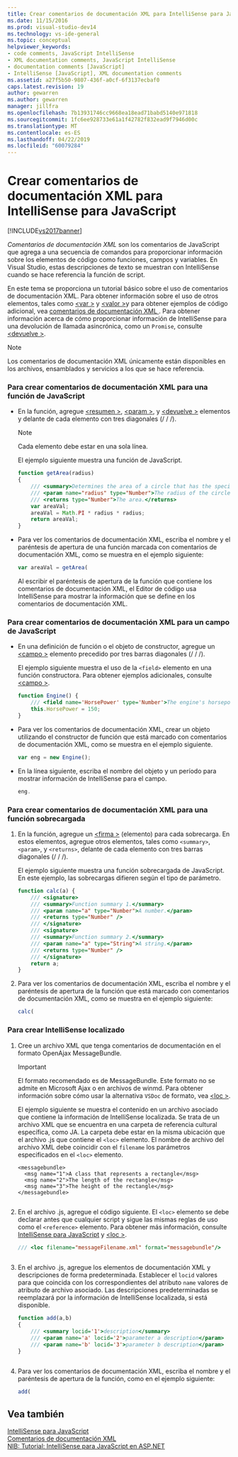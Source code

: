 ```yaml
---
title: Crear comentarios de documentación XML para IntelliSense para JavaScript | Microsoft Docs
ms.date: 11/15/2016
ms.prod: visual-studio-dev14
ms.technology: vs-ide-general
ms.topic: conceptual
helpviewer_keywords:
- code comments, JavaScript IntelliSense
- XML documentation comments, JavaScript IntelliSense
- documentation comments [JavaScript]
- IntelliSense [JavaScript], XML documentation comments
ms.assetid: a27f5b50-9807-436f-a0cf-6f3137ecbaf0
caps.latest.revision: 19
author: gewarren
ms.author: gewarren
manager: jillfra
ms.openlocfilehash: 7b13931746cc9668ea18ead71babd5140e971818
ms.sourcegitcommit: 1fc6ee928733e61a1f42782f832ead9f7946d00c
ms.translationtype: MT
ms.contentlocale: es-ES
ms.lasthandoff: 04/22/2019
ms.locfileid: "60079284"
---
```

# <a name="create-xml-documentation-comments-for-javascript-intellisense"></a>Crear comentarios de documentación XML para IntelliSense para JavaScript
[!INCLUDE[vs2017banner](../includes/vs2017banner.md)]

*Comentarios de documentación XML* son los comentarios de JavaScript que agrega a una secuencia de comandos para proporcionar información sobre los elementos de código como funciones, campos y variables. En Visual Studio, estas descripciones de texto se muestran con IntelliSense cuando se hace referencia la función de script.  
  
 En este tema se proporciona un tutorial básico sobre el uso de comentarios de documentación XML. Para obtener información sobre el uso de otros elementos, tales como [ \<var >](../ide/var-javascript.md) y [ \<valor >](../ide/value-javascript.md)y para obtener ejemplos de código adicional, vea [comentarios de documentación XML ](../ide/xml-documentation-comments-javascript.md). Para obtener información acerca de cómo proporcionar información de IntelliSense para una devolución de llamada asincrónica, como un `Promise`, consulte [ \<devuelve >](../ide/returns-javascript.md).  
  
> [!NOTE]
>  Los comentarios de documentación XML únicamente están disponibles en los archivos, ensamblados y servicios a los que se hace referencia.  
  
### <a name="to-create-xml-documentation-comments-for-a-javascript-function"></a>Para crear comentarios de documentación XML para una función de JavaScript  
  
- En la función, agregue [ \<resumen >](../ide/summary-javascript.md), [ \<param >](../ide/param-javascript.md), y [ \<devuelve >](../ide/returns-javascript.md) elementos y delante de cada elemento con tres diagonales (/ / /).  
  
    > [!NOTE]
    >  Cada elemento debe estar en una sola línea.  
  
     El ejemplo siguiente muestra una función de JavaScript.  
  
    ```javascript  
    function getArea(radius)  
    {  
        /// <summary>Determines the area of a circle that has the specified radius parameter.</summary>  
        /// <param name="radius" type="Number">The radius of the circle.</param>  
        /// <returns type="Number">The area.</returns>  
        var areaVal;  
        areaVal = Math.PI * radius * radius;  
        return areaVal;  
    }  
    ```  
  
- Para ver los comentarios de documentación XML, escriba el nombre y el paréntesis de apertura de una función marcada con comentarios de documentación XML, como se muestra en el ejemplo siguiente:  
  
    ```javascript  
    var areaVal = getArea(  
    ```  
  
     Al escribir el paréntesis de apertura de la función que contiene los comentarios de documentación XML, el Editor de código usa IntelliSense para mostrar la información que se define en los comentarios de documentación XML.  
  
### <a name="to-create-xml-documentation-comments-for-a-javascript-field"></a>Para crear comentarios de documentación XML para un campo de JavaScript  
  
- En una definición de función o el objeto de constructor, agregue un [ \<campo >](../ide/field-javascript.md) elemento precedido por tres barras diagonales (/ / /).  
  
     El ejemplo siguiente muestra el uso de la `<field>` elemento en una función constructora. Para obtener ejemplos adicionales, consulte [ \<campo >](../ide/field-javascript.md).  
  
    ```javascript  
    function Engine() {  
        /// <field name='HorsePower' type='Number'>The engine's horsepower.</field>  
        this.HorsePower = 150;  
    }  
    ```  
  
- Para ver los comentarios de documentación XML, crear un objeto utilizando el constructor de función que está marcado con comentarios de documentación XML, como se muestra en el ejemplo siguiente.  
  
    ```javascript  
    var eng = new Engine();  
    ```  
  
- En la línea siguiente, escriba el nombre del objeto y un período para mostrar información de IntelliSense para el campo.  
  
    ```javascript  
    eng.  
    ```  
  
### <a name="to-create-xml-documentation-comments-for-an-overloaded-function"></a>Para crear comentarios de documentación XML para una función sobrecargada  
  
1. En la función, agregue un [ \<firma >](../ide/signature-javascript.md) (elemento) para cada sobrecarga. En estos elementos, agregue otros elementos, tales como `<summary>`, `<param>`, y `<returns>`, delante de cada elemento con tres barras diagonales (/ / /).  
  
     El ejemplo siguiente muestra una función sobrecargada de JavaScript. En este ejemplo, las sobrecargas difieren según el tipo de parámetro.  
  
    ```javascript  
    function calc(a) {  
        /// <signature>  
        /// <summary>Function summary 1.</summary>  
        /// <param name="a" type="Number">A number.</param>  
        /// <returns type="Number" />  
        /// </signature>  
        /// <signature>  
        /// <summary>Function summary 2.</summary>  
        /// <param name="a" type="String">A string.</param>  
        /// <returns type="Number" />  
        /// </signature>  
        return a;  
    }  
    ```  
  
2. Para ver los comentarios de documentación XML, escriba el nombre y el paréntesis de apertura de la función que está marcado con comentarios de documentación XML, como se muestra en el ejemplo siguiente:  
  
    ```javascript  
    calc(  
    ```  
  
### <a name="to-create-localized-intellisense"></a>Para crear IntelliSense localizado  
  
1. Cree un archivo XML que tenga comentarios de documentación en el formato OpenAjax MessageBundle.  
  
    > [!IMPORTANT]
    >  El formato recomendado es de MessageBundle. Este formato no se admite en Microsoft Ajax o en archivos de winmd. Para obtener información sobre cómo usar la alternativa `VSDoc` de formato, vea [ \<loc >](../ide/loc-javascript.md).  
  
     El ejemplo siguiente se muestra el contenido en un archivo asociado que contiene la información de IntelliSense localizada. Se trata de un archivo XML que se encuentra en una carpeta de referencia cultural específica, como JA. La carpeta debe estar en la misma ubicación que el archivo .js que contiene el `<loc>` elemento. El nombre de archivo del archivo XML debe coincidir con el `filename` los parámetros especificados en el `<loc>` elemento.  
  
    ```  
    <messagebundle>  
      <msg name="1">A class that represents a rectangle</msg>  
      <msg name="2">The length of the rectangle</msg>  
      <msg name="3">The height of the rectangle</msg>  
    </messagebundle>  
  
    ```  
  
2. En el archivo .js, agregue el código siguiente. El `<loc>` elemento se debe declarar antes que cualquier script y sigue las mismas reglas de uso como el `<reference>` elemento. Para obtener más información, consulte [IntelliSense para JavaScript](../ide/javascript-intellisense.md) y [ \<loc >](../ide/loc-javascript.md).  
  
    ```javascript  
    /// <loc filename="messageFilename.xml" format="messagebundle"/>  
  
    ```  
  
3. En el archivo .js, agregue los elementos de documentación XML y descripciones de forma predeterminada. Establecer el `locid` valores para que coincida con los correspondientes del atributo `name` valores de atributo de archivo asociado. Las descripciones predeterminadas se reemplazará por la información de IntelliSense localizada, si está disponible.  
  
    ```javascript  
    function add(a,b)   
    {  
        /// <summary locid='1'>description</summary>  
        /// <param name='a' locid='2'>parameter a description</param>  
        /// <param name='b' locid='3'>parameter b description</param>  
    }  
  
    ```  
  
4. Para ver los comentarios de documentación XML, escriba el nombre y el paréntesis de apertura de la función, como en el ejemplo siguiente:  
  
    ```javascript  
    add(  
    ```  
  
## <a name="see-also"></a>Vea también  
 [IntelliSense para JavaScript](../ide/javascript-intellisense.md)   
 [Comentarios de documentación XML](../ide/xml-documentation-comments-javascript.md)   
 [NIB: Tutorial: IntelliSense para JavaScript en ASP.NET](http://msdn.microsoft.com/4f6e0cc2-7f48-4dbf-abb0-7fb743a2d05b)
